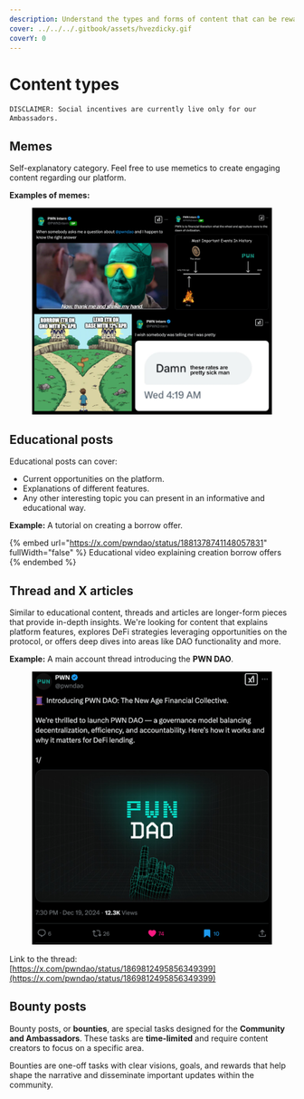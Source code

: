```yaml
---
description: Understand the types and forms of content that can be rewarded.
cover: ../../../.gitbook/assets/hvezdicky.gif
coverY: 0
---
```


# Content types

```
DISCLAIMER: Social incentives are currently live only for our Ambassadors.
```

## Memes

Self-explanatory category. Feel free to use memetics to create engaging content regarding our platform.

**Examples of memes:**

<figure><img src="../../../.gitbook/assets/image (61).png" alt="" width="563"><figcaption></figcaption></figure>

## Educational posts

Educational posts can cover:

* Current opportunities on the platform.
* Explanations of different features.
* Any other interesting topic you can present in an informative and educational way.

**Example:** A tutorial on creating a borrow offer.

{% embed url="https://x.com/pwndao/status/1881378741148057831" fullWidth="false" %}
Educational video explaining creation borrow offers
{% endembed %}

## Thread and X articles

Similar to educational content, threads and articles are longer-form pieces that provide in-depth insights. We're looking for content that explains platform features, explores DeFi strategies leveraging opportunities on the protocol, or offers deep dives into areas like DAO functionality and more.

**Example:** A main account thread introducing the **PWN DAO**.

<figure><img src="../../../.gitbook/assets/image (2).png" alt="" width="563"><figcaption></figcaption></figure>

Link to the thread: \
[https://x.com/pwndao/status/1869812495856349399](https://x.com/pwndao/status/1869812495856349399)

## Bounty posts

Bounty posts, or **bounties**, are special tasks designed for the **Community and Ambassadors**. These tasks are **time-limited** and require content creators to focus on a specific area.

Bounties are one-off tasks with clear visions, goals, and rewards that help shape the narrative and disseminate important updates within the community.
